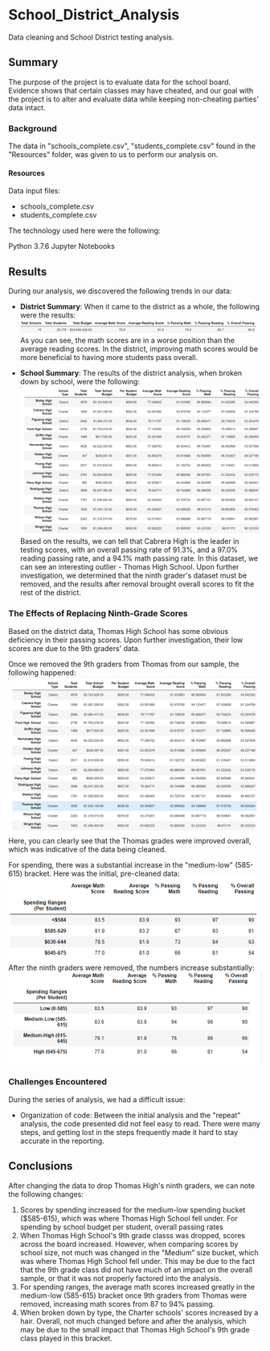 # School_District_Analysis
Data cleaning and School District testing analysis.

## Summary
The purpose of the project is to evaluate data for the school board. Evidence shows that certain classes may have cheated, and our goal with the project is to alter and evaluate data while keeping non-cheating parties' data intact.

### Background
The data in "schools_complete.csv", "students_complete.csv" found in the "Resources" folder, was given to us to perform our analysis on. 

#### Resources

Data input files:
- schools_complete.csv 
- students_complete.csv

The technology used here were the following:

Python 3.7.6
Jupyter Notebooks

## Results
During our analysis, we discovered the following trends in our data:

- <strong>District Summary</strong>: When it came to the district as a whole, the following were the results:
![image of District Analysis](Images/district_summary.png)
As you can see, the math scores are in a worse position than the average reading scores. In the district, improving math scores would be more beneficial to having more students pass overall. 

- <strong>School Summary</strong>: The results of the district analysis, when broken down by school, were the following:
![image of District Analysis](Images/district_summary_by_school.png)
Based on the results, we can tell that Cabrera High is the leader in testing scores, with an overall passing rate of 91.3%, and a 97.0% reading passing rate, and a 94.1% math passing rate. In this dataset, we can see an interesting outlier - Thomas High School. Upon further investigation, we determined that the ninth grader's dataset must be removed, and the results after removal brought overall scores to fit the rest of the district. 

### The Effects of Replacing Ninth-Grade Scores
Based on the district data, Thomas High School has some obvious deficiency in their passing scores. Upon further investigation, their low scores are due to the 9th graders' data. 

Once we removed the 9th graders from Thomas from our sample, the following happened:
![image of District Analysis](Images/district_summary_by_school_after_edits.png)
Here, you can clearly see that the Thomas grades were improved overall, which was indicative of the data being cleaned. 

For spending, there was a substantial increase in the "medium-low" (585-615) bracket. Here was the initial, pre-cleaned data:
![image of Spending Before](Images/spending_before.png)
After the ninth graders were removed, the numbers increase substantially:
![image of Spending After](Images/spending_after.png)


### Challenges Encountered
During the series of analysis, we had a difficult issue:
- Organization of code: Between the initial analysis and the "repeat" analysis, the code presented did not feel easy to read. There were many steps, and getting lost in the steps frequently made it hard to stay accurate in the reporting.

## Conclusions
After changing the data to drop Thomas High's ninth graders, we can note the following changes:
1. Scores by spending increased for the medium-low spending bucket ($585-615), which was where Thomas High School fell under. For spending by school budget per student, overall passing rates 
2. When Thomas High School's 9th grade classs was dropped, scores across the board increased. However, when comparing scores by school size, not much was changed in the "Medium" size bucket, which was where Thomas High School fell under. This may be due to the fact that the 9th grade class did not have much of an impact on the overall sample, or that it was not properly factored into the analysis. 
3. For spending ranges, the average math scores increased greatly in the medium-low (585-615) bracket once 9th graders from Thomas were removed, increasing math scores from 87 to 94% passing.
4. When broken down by type, the Charter schools' scores increased by a hair. Overall, not much changed before and after the analysis, which may be due to the small impact that Thomas High School's 9th grade class played in this bracket.
